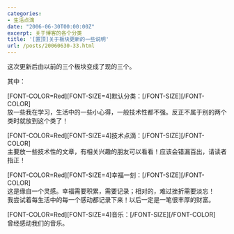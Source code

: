 ```yaml
---
categories:
- 生活点滴
date: "2006-06-30T00:00:00Z"
excerpt: 关于博客的各个分类
title: '[置顶]关于板块更新的一些说明'
url: /posts/20060630-33.html
---
```

这次更新后由以前的三个板块变成了现的三个。

其中：

\[FONT-COLOR=Red\]\[FONT-SIZE=4\]默认分类：\[/FONT-SIZE\]\[/FONT-COLOR\]  
放一些我在学习，生活中的一些小心得，一般技术性都不强。反正不属于别的两个类时就放到这个类了！

\[FONT-COLOR=Red\]\[FONT-SIZE=4\]技术点滴：\[/FONT-SIZE\]\[/FONT-COLOR\]  
主要放一些技术性的文章，有相关兴趣的朋友可以看看！应该会错漏百出，请读者指正！

\[FONT-COLOR=Red\]\[FONT-SIZE=4\]幸福一刻：\[/FONT-SIZE\]\[/FONT-COLOR\]  
这是缘自一个灵感。幸福需要积累，需要记录；相对的，难过挫折需要淡忘！  
我尝试着每生活中的每一个感动都记录下来！以后一定是一笔很丰厚的财富。

\[FONT-COLOR=Red\]\[FONT-SIZE=4\]音乐：\[/FONT-SIZE\]\[/FONT-COLOR\]  
曾经感动我们的音乐。